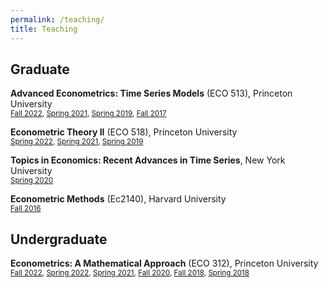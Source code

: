 ```yaml
---
permalink: /teaching/
title: Teaching
---
```


## Graduate

**Advanced Econometrics: Time Series Models** (ECO 513), Princeton University\
<small>[Fall 2022](../files/eco513_2022fall_syllabus.pdf), [Spring 2021](../files/eco513_2021spring_syllabus.pdf), [Spring 2019](../files/eco513_2019spring_syllabus.pdf), [Fall 2017](../files/eco513_2017fall_syllabus.pdf)</small>

**Econometric Theory II** (ECO 518), Princeton University\
<small>[Spring 2022](../files/eco518_2022spring_syllabus.pdf), [Spring 2021](../files/eco518_2021spring_syllabus.pdf), [Spring 2019](../files/eco518_2019spring_syllabus.pdf)</small>

**Topics in Economics: Recent Advances in Time Series**, New York University\
<small>[Spring 2020](../files/ECON-GA-3002-016_2020spring_syllabus.pdf)</small>

**Econometric Methods** (Ec2140), Harvard University\
<small>[Fall 2016](../files/ec2140_2016fall_syllabus.pdf)</small>

## Undergraduate

**Econometrics: A Mathematical Approach** (ECO 312), Princeton University\
<small>[Fall 2022](../files/eco312_2022fall_syllabus.pdf), [Spring 2022](../files/eco312_2022spring_syllabus.pdf), [Spring 2021](../files/eco312_2021spring_syllabus.pdf), [Fall 2020](../files/eco312_2020fall_syllabus.pdf), [Fall 2018](../files/eco312_2018fall_syllabus.pdf), [Spring 2018](../files/eco312_2018spring_syllabus.pdf)</small>